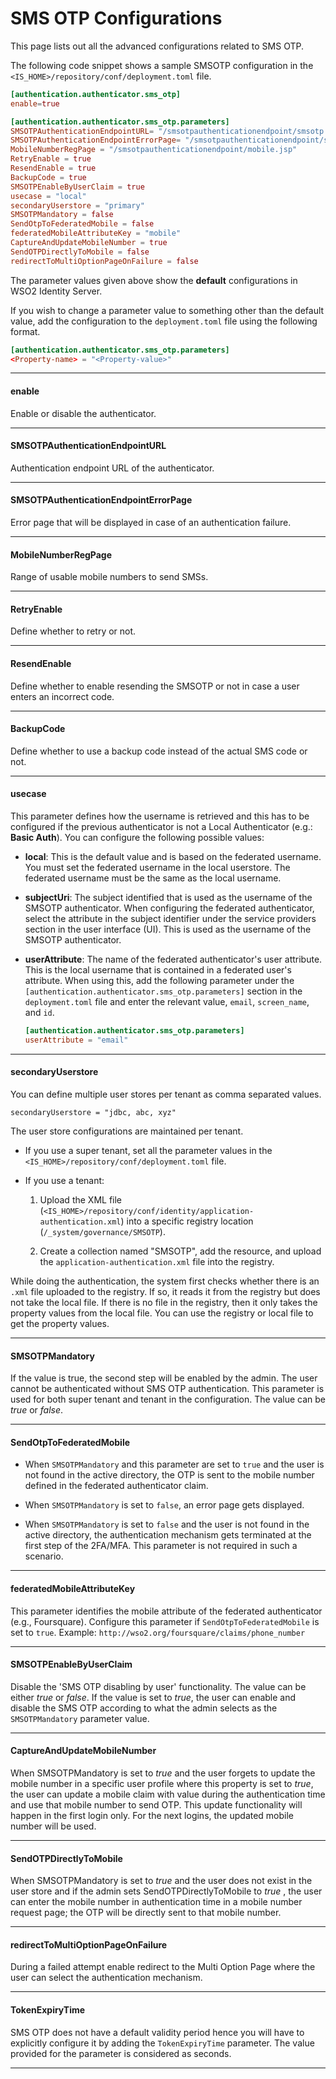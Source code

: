 # SMS OTP Configurations

This page lists out all the advanced configurations related to SMS OTP. 

The following code snippet shows a sample SMSOTP configuration in the `<IS_HOME>/repository/conf/deployment.toml` file. 

```toml
[authentication.authenticator.sms_otp] 
enable=true

[authentication.authenticator.sms_otp.parameters]
SMSOTPAuthenticationEndpointURL= "/smsotpauthenticationendpoint/smsotp.jsp"
SMSOTPAuthenticationEndpointErrorPage= "/smsotpauthenticationendpoint/smsotpError.jsp"
MobileNumberRegPage = "/smsotpauthenticationendpoint/mobile.jsp"
RetryEnable = true
ResendEnable = true
BackupCode = true
SMSOTPEnableByUserClaim = true
usecase = "local"
secondaryUserstore = "primary"
SMSOTPMandatory = false
SendOtpToFederatedMobile = false
federatedMobileAttributeKey = "mobile"
CaptureAndUpdateMobileNumber = true
SendOTPDirectlyToMobile = false
redirectToMultiOptionPageOnFailure = false
```

The parameter values given above show the **default** configurations in WSO2 Identity Server. 

If you wish to change a parameter value to something other than the default value, add the configuration to the `deployment.toml` file using the following format.

```toml
[authentication.authenticator.sms_otp.parameters]
<Property-name> = "<Property-value>"
```

----

#### enable 

Enable or disable the authenticator.

----

#### SMSOTPAuthenticationEndpointURL 

Authentication endpoint URL of the authenticator.

----

#### SMSOTPAuthenticationEndpointErrorPage 

Error page that will be displayed in case of an authentication failure.

----

#### MobileNumberRegPage 

Range of usable mobile numbers to send SMSs.

----

#### RetryEnable 

Define whether to retry or not.

----

#### ResendEnable 

Define whether to enable resending the SMSOTP or not in case a user enters an incorrect code.

----

#### BackupCode 

Define whether to use a backup code instead of the actual SMS code or not.

----

#### usecase 

This parameter defines how the username is retrieved and this has to be configured if the previous authenticator is not a Local Authenticator (e.g.: **Basic Auth**). You can configure the following possible values:

- **local**: This is the default value and is based on the federated username. You must set the federated username in the local userstore. The federated username must be the same as the local username.

- **subjectUri**: The subject identified that is used as the username of the SMSOTP authenticator. When configuring the federated authenticator, select the attribute in the subject identifier under the service providers section in the user interface (UI). This is used as the username of the SMSOTP authenticator.

- **userAttribute**: The name of the federated authenticator's user attribute. This is the local username that is contained in a federated user's attribute. When using this, add the following parameter under the `[authentication.authenticator.sms_otp.parameters]` section in the `deployment.toml` file and enter the relevant value, `email`, `screen_name`, and `id`.

    ```toml
    [authentication.authenticator.sms_otp.parameters]
    userAttribute = "email"
    ```

----

#### secondaryUserstore

You can define multiple user stores per tenant as comma separated values.

```tab="Example"
secondaryUserstore = "jdbc, abc, xyz"
```

The user store configurations are maintained per tenant.

- If you use a super tenant, set all the parameter values in the `<IS_HOME>/repository/conf/deployment.toml` file.

- If you use a tenant: 

    1. Upload the XML file (`<IS_HOME>/repository/conf/identity/application-authentication.xml`) into a specific registry location (`/_system/governance/SMSOTP`).

    2. Create a collection named "SMSOTP", add the resource, and upload the `application-authentication.xml` file into the registry.

While doing the authentication, the system first checks whether there is an `.xml` file uploaded to the registry. If so, it reads it from the registry but does not take the local file. If there is no file in the registry, then it only takes the property values from the local file. You can use the registry or local file to get the property values.

----

#### SMSOTPMandatory 

If the value is true, the second step will be enabled by the admin. The user cannot be authenticated without SMS OTP authentication. This parameter is used for both super tenant and tenant in the configuration. The value can be *true* or *false*.

----

#### SendOtpToFederatedMobile

- When `SMSOTPMandatory` and this parameter are set to `true` and the user is not found in the active directory, the OTP is sent to the mobile number defined in the federated authenticator claim.

- When `SMSOTPMandatory` is set to `false`, an error page gets displayed.

- When `SMSOTPMandatory` is set to `false` and the user is not found in the active directory, the authentication mechanism gets terminated at the first step of the 2FA/MFA. This parameter is not required in such a scenario.

----

#### federatedMobileAttributeKey

This parameter identifies the mobile attribute of the federated authenticator (e.g., Foursquare).
Configure this parameter if `SendOtpToFederatedMobile` is set to `true`. Example: `http://wso2.org/foursquare/claims/phone_number`

----

#### SMSOTPEnableByUserClaim 

Disable the 'SMS OTP disabling by user' functionality. The value can be either *true* or *false*. If the value is set to *true*, the user can enable and disable the SMS OTP according to what the admin selects as the `SMSOTPMandatory` parameter value.

----

#### CaptureAndUpdateMobileNumber 

When SMSOTPMandatory is set to *true* and the user forgets to update the mobile number in a specific user profile where this property is set to *true*, the user can update a mobile claim with value during the authentication time and use that mobile number to send OTP. This update functionality will happen in the first login only. For the next logins, the updated mobile number will be used.

----

#### SendOTPDirectlyToMobile 

When SMSOTPMandatory is set to *true* and the user does not exist in the user store and if the admin sets SendOTPDirectlyToMobile to *true* , the user can enter the mobile number in authentication time in a mobile number request page; the OTP will be directly sent to that mobile number.

----

#### redirectToMultiOptionPageOnFailure 

During a failed attempt enable redirect to the Multi Option Page where the user can select the authentication mechanism.

----

#### TokenExpiryTime

SMS OTP does not have a default validity period hence you will have to explicitly configure it by adding the <code>TokenExpiryTime</code> parameter. The value provided for the parameter is considered as seconds.

----
